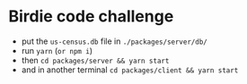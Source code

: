 # Birdie code challenge
  - put the `us-census.db` file in `./packages/server/db/`
  - run `yarn` (`or npm i`)
  - then `cd packages/server && yarn start`
  - and in another terminal `cd packages/client && yarn start`
